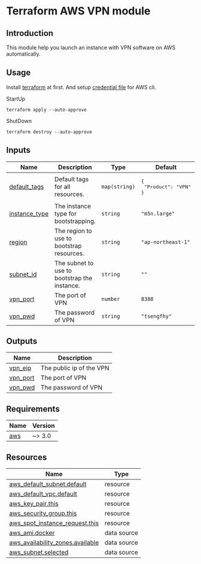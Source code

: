 <!-- BEGIN_TF_DOCS -->
# Terraform AWS VPN module

## Introduction
This module help you launch an instance with VPN software on AWS automatically.

## Usage
Install [terraform](https://www.terraform.io/) at first.
And setup [credential file](https://docs.aws.amazon.com/cli/latest/userguide/cli-configure-files.html) for AWS cli.

StartUp
```
terraform apply --auto-approve
```

ShutDown
```
terraform destroy --auto-approve
```

## Inputs

| Name | Description | Type | Default | Required |
|------|-------------|------|---------|:--------:|
| <a name="input_default_tags"></a> [default\_tags](#input\_default\_tags) | Default tags for all resources. | `map(string)` | <pre>{<br>  "Product": "VPN"<br>}</pre> | no |
| <a name="input_instance_type"></a> [instance\_type](#input\_instance\_type) | The instance type for bootstrapping. | `string` | `"m5n.large"` | no |
| <a name="input_region"></a> [region](#input\_region) | The region to use to bootstrap resources. | `string` | `"ap-northeast-1"` | no |
| <a name="input_subnet_id"></a> [subnet\_id](#input\_subnet\_id) | The subnet to use to bootstrap the instance. | `string` | `""` | no |
| <a name="input_vpn_port"></a> [vpn\_port](#input\_vpn\_port) | The port of VPN | `number` | `8388` | no |
| <a name="input_vpn_pwd"></a> [vpn\_pwd](#input\_vpn\_pwd) | The password of VPN | `string` | `"tsengfhy"` | no |

## Outputs

| Name | Description |
|------|-------------|
| <a name="output_vpn_eip"></a> [vpn\_eip](#output\_vpn\_eip) | The public ip of the VPN |
| <a name="output_vpn_port"></a> [vpn\_port](#output\_vpn\_port) | The port of VPN |
| <a name="output_vpn_pwd"></a> [vpn\_pwd](#output\_vpn\_pwd) | The password of VPN |

## Requirements

| Name | Version |
|------|---------|
| <a name="requirement_aws"></a> [aws](#requirement\_aws) | ~> 3.0 |



## Resources

| Name | Type |
|------|------|
| [aws_default_subnet.default](https://registry.terraform.io/providers/hashicorp/aws/latest/docs/resources/default_subnet) | resource |
| [aws_default_vpc.default](https://registry.terraform.io/providers/hashicorp/aws/latest/docs/resources/default_vpc) | resource |
| [aws_key_pair.this](https://registry.terraform.io/providers/hashicorp/aws/latest/docs/resources/key_pair) | resource |
| [aws_security_group.this](https://registry.terraform.io/providers/hashicorp/aws/latest/docs/resources/security_group) | resource |
| [aws_spot_instance_request.this](https://registry.terraform.io/providers/hashicorp/aws/latest/docs/resources/spot_instance_request) | resource |
| [aws_ami.docker](https://registry.terraform.io/providers/hashicorp/aws/latest/docs/data-sources/ami) | data source |
| [aws_availability_zones.available](https://registry.terraform.io/providers/hashicorp/aws/latest/docs/data-sources/availability_zones) | data source |
| [aws_subnet.selected](https://registry.terraform.io/providers/hashicorp/aws/latest/docs/data-sources/subnet) | data source |


<!-- END_TF_DOCS -->